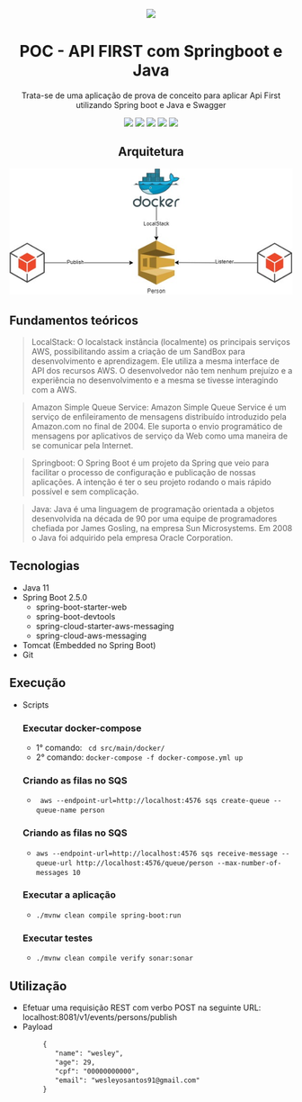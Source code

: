 <div align="center">

![](https://img.shields.io/badge/Status-Em%20Desenvolvimento-orange)
</div>

<div align="center">

# POC - API FIRST com Springboot e Java
Trata-se de uma aplicação de prova de conceito para aplicar Api First utilizando Spring boot e Java e Swagger

![](https://img.shields.io/badge/Autor-Wesley%20Oliveira%20Santos-brightgreen)
![](https://img.shields.io/badge/Language-java-brightgreen)
![](https://img.shields.io/badge/Framework-springboot-brightgreen)
![](https://img.shields.io/badge/Cloud%20Publica-AWS%20Localstack-brightgreen)
![](https://img.shields.io/badge/Message%20Broker-SQS-brightgreen)

</div>

<div align="center">

## Arquitetura
![Arquitetura](sqs.jpg "Arquitetura")

</div>

## Fundamentos teóricos

> LocalStack: O localstack instância (localmente) os principais serviços AWS, possibilitando assim a criação de um SandBox para desenvolvimento e aprendizagem. Ele utiliza a mesma interface de API dos recursos AWS. O desenvolvedor não tem nenhum prejuízo e a experiência no desenvolvimento e a mesma se tivesse interagindo com a AWS.

> Amazon Simple Queue Service: Amazon Simple Queue Service é um serviço de enfileiramento de mensagens distribuído introduzido pela Amazon.com no final de 2004. Ele suporta o envio programático de mensagens por aplicativos de serviço da Web como uma maneira de se comunicar pela Internet.

> Springboot: O Spring Boot é um projeto da Spring que veio para facilitar o processo de configuração e publicação de nossas aplicações. A intenção é ter o seu projeto rodando o mais rápido possível e sem complicação.

> Java: Java é uma linguagem de programação orientada a objetos desenvolvida na década de 90 por uma equipe de programadores chefiada por James Gosling, na empresa Sun Microsystems. Em 2008 o Java foi adquirido pela empresa Oracle Corporation.

## Tecnologias
- Java 11
- Spring Boot 2.5.0
  - spring-boot-starter-web
  - spring-boot-devtools
  - spring-cloud-starter-aws-messaging
  - spring-cloud-aws-messaging
- Tomcat (Embedded no Spring Boot)
- Git

## Execução

- Scripts
  ### Executar docker-compose
  - 1° comando: ``` cd src/main/docker/```
  - 2° comando: ```docker-compose -f docker-compose.yml up```
  ### Criando as filas no SQS
  - ``` aws --endpoint-url=http://localhost:4576 sqs create-queue --queue-name person```
  ### Criando as filas no SQS
  - ``` aws --endpoint-url=http://localhost:4576 sqs receive-message --queue-url http://localhost:4576/queue/person --max-number-of-messages 10 ```  
  ### Executar a aplicação
  -  ```./mvnw clean compile spring-boot:run```
  ### Executar testes
  -  ```./mvnw clean compile verify sonar:sonar```

## Utilização
- Efetuar uma requisição REST com verbo POST na seguinte URL: localhost:8081/v1/events/persons/publish
- Payload
    ``` 
         {
            "name": "wesley",
            "age": 29,
            "cpf": "00000000000",
            "email": "wesleyosantos91@gmail.com"
         }
    
